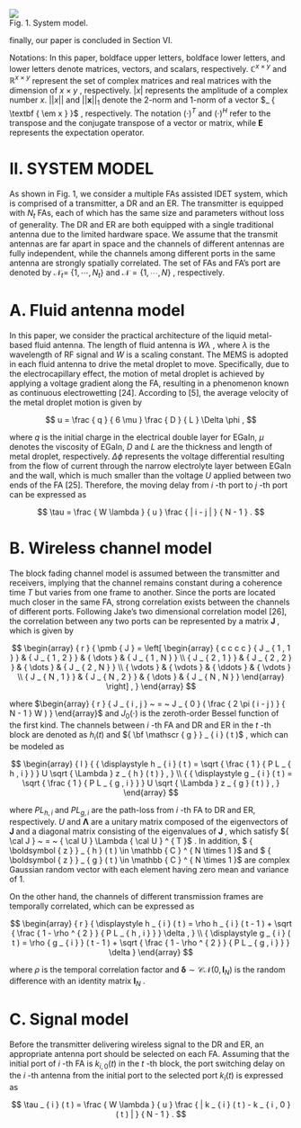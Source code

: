 ![](images/836da3561ee16e521663d8ebad91ff6bebc167e74945968f9997fa6fc24d769a.jpg)  
Fig. 1. System model.

finally, our paper is concluded in Section VI.

Notations: In this paper, boldface upper letters, boldface lower letters, and lower letters denote matrices, vectors, and scalars, respectively. $\mathbb { C } ^ { x \times y }$ and $\mathbb { R } ^ { x \times y }$ represent the set of complex matrices and real matrices with the dimension of $x \times y$ , respectively. $| x |$ represents the amplitude of a complex number $x . \ | | x | |$ and $| | { \pmb x } | | _ { 1 }$ denote the 2-norm and 1-norm of a vector $_ { \textbf { \em x } }$ , respectively. The notation $( \cdot ) ^ { T }$ and $( \cdot ) ^ { H }$ refer to the transpose and the conjugate transpose of a vector or matrix, while $\mathbf { E }$ represents the expectation operator.

# II. SYSTEM MODEL

As shown in Fig. 1, we consider a multiple FAs assisted IDET system, which is comprised of a transmitter, a DR and an ER. The transmitter is equipped with $N _ { t }$ FAs, each of which has the same size and parameters without loss of generality. The DR and ER are both equipped with a single traditional antenna due to the limited hardware space. We assume that the transmit antennas are far apart in space and the channels of different antennas are fully independent, while the channels among different ports in the same antenna are strongly spatially correlated. The set of FAs and FA’s port are denoted by $\mathcal { N } _ { t } =$ $\{ 1 , \cdots , N _ { t } \}$ and $\mathcal { N } = \{ 1 , \cdots , N \}$ , respectively.

# A. Fluid antenna model

In this paper, we consider the practical architecture of the liquid metal-based fluid antenna. The length of fluid antenna is $W \lambda$ , where $\lambda$ is the wavelength of RF signal and $W$ is a scaling constant. The MEMS is adopted in each fluid antenna to drive the metal droplet to move. Specifically, due to the electrocapillary effect, the motion of metal droplet is achieved by applying a voltage gradient along the FA, resulting in a phenomenon known as continuous electrowetting [24]. According to [5], the average velocity of the metal droplet motion is given by

$$
u = \frac { q } { 6 \mu } \frac { D } { L } \Delta \phi ,
$$

where $q$ is the initial charge in the electrical double layer for EGaIn, $\mu$ denotes the viscosity of EGaIn, $D$ and $L$ are the thickness and length of metal droplet, respectively. $\Delta \phi$ represents the voltage differential resulting from the flow of current through the narrow electrolyte layer between EGaIn and the wall, which is much smaller than the voltage $U$ applied between two ends of the FA [25]. Therefore, the moving delay from $i$ -th port to $j$ -th port can be expressed as

$$
\tau = \frac { W \lambda } { u } \frac { | i - j | } { N - 1 } .
$$

# B. Wireless channel model

The block fading channel model is assumed between the transmitter and receivers, implying that the channel remains constant during a coherence time $T$ but varies from one frame to another. Since the ports are located much closer in the same FA, strong correlation exists between the channels of different ports. Following Jake’s two dimensional correlation model [26], the correlation between any two ports can be represented by a matrix $\textbf {  { J } }$ , which is given by

$$
\begin{array} { r } { \pmb { J } = \left[ \begin{array} { c c c c } { J _ { 1 , 1 } } & { J _ { 1 , 2 } } & { \dots } & { J _ { 1 , N } } \\ { J _ { 2 , 1 } } & { J _ { 2 , 2 } } & { \dots } & { J _ { 2 , N } } \\ { \vdots } & { \vdots } & { \ddots } & { \vdots } \\ { J _ { N , 1 } } & { J _ { N , 2 } } & { \dots } & { J _ { N , N } } \end{array} \right] , } \end{array}
$$

where $\begin{array} { r } { J _ { i , j } ~ = ~ J _ { 0 } ( \frac { 2 \pi ( i - j ) } { N - 1 } W ) } \end{array}$ and $J _ { 0 } ( \cdot )$ is the zeroth-order Bessel function of the first kind. The channels between $i$ -th FA and DR and ER in the $t$ -th block are denoted as $h _ { i } ( t )$ and ${ \bf \mathscr { g } } _ { i } ( t )$ , which can be modeled as

$$
\begin{array} { l } { { \displaystyle h _ { i } ( t ) = \sqrt { \frac { 1 } { P L _ { h , i } } } U \sqrt { \Lambda } z _ { h } ( t ) } , } \\ { { \displaystyle g _ { i } ( t ) = \sqrt { \frac { 1 } { P L _ { g , i } } } U \sqrt { \Lambda } z _ { g } ( t ) } , } \end{array}
$$

where $P L _ { h , i }$ and $P L _ { g , i }$ are the path-loss from $i$ -th FA to DR and ER, respectively. $U$ and $\pmb { \Lambda }$ are a unitary matrix composed of the eigenvectors of $\textbf {  { J } }$ and a diagonal matrix consisting of the eigenvalues of $\textbf {  { J } }$ , which satisfy ${ \cal J } ~ = ~ { \cal U } \Lambda { \cal U } ^ { T }$ . In addition, $ { \boldsymbol { z } } _ { h } ( t ) \in \mathbb { C } ^ { N \times 1 }$ and $ { \boldsymbol { z } } _ { g } ( t ) \in \mathbb { C } ^ { N \times 1 }$ are complex Gaussian random vector with each element having zero mean and variance of 1.

On the other hand, the channels of different transmission frames are temporally correlated, which can be expressed as

$$
\begin{array} { r } { \displaystyle h _ { i } ( t ) = \rho h _ { i } ( t - 1 ) + \sqrt { \frac { 1 - \rho ^ { 2 } } { P L _ { h , i } } } \delta , } \\ { \displaystyle g _ { i } ( t ) = \rho { g _ { i } } ( t - 1 ) + \sqrt { \frac { 1 - \rho ^ { 2 } } { P L _ { g , i } } } \delta } \end{array}
$$

where $\rho$ is the temporal correlation factor and $\pmb { \delta } \sim \mathcal { C } \mathcal { N } ( 0 , \pmb { I } _ { N } )$ is the random difference with an identity matrix $\pmb { I } _ { N }$ .

# C. Signal model

Before the transmitter delivering wireless signal to the DR and ER, an appropriate antenna port should be selected on each FA. Assuming that the initial port of $i$ -th FA is $k _ { i , 0 } ( t )$ in the $t$ -th block, the port switching delay on the $i$ -th antenna from the initial port to the selected port $k _ { i } ( t )$ is expressed as

$$
\tau _ { i } ( t ) = \frac { W \lambda } { u } \frac { | k _ { i } ( t ) - k _ { i , 0 } ( t ) | } { N - 1 } .
$$